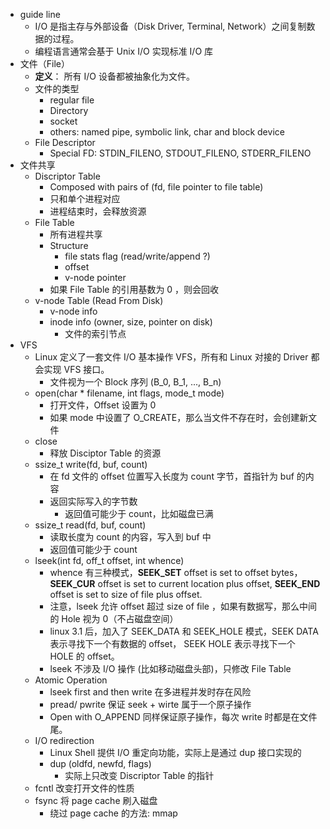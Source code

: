- guide line
    - I/O 是指主存与外部设备（Disk Driver, Terminal, Network）之间复制数据的过程。
    - 编程语言通常会基于 Unix I/O 实现标准 I/O 库
- 文件（File）
    - **定义**： 所有 I/O 设备都被抽象化为文件。
    - 文件的类型
        - regular file
        - Directory
        - socket
        - others: named pipe, symbolic link, char and block device
    - File Descriptor
        - Special FD: STDIN_FILENO, STDOUT_FILENO, STDERR_FILENO
- 文件共享
    - Discriptor Table
        - Composed with pairs of (fd, file pointer to file table) 
        - 只和单个进程对应
        - 进程结束时，会释放资源
    - File Table
        - 所有进程共享
        - Structure
            - file stats flag (read/write/append ?)
            - offset
            - v-node pointer
        - 如果 File Table 的引用基数为 0 ，则会回收
    - v-node Table (Read From Disk)
        - v-node info
        - inode info (owner, size, pointer on disk)
            - 文件的索引节点
- VFS
    - Linux 定义了一套文件 I/O 基本操作 VFS，所有和 Linux 对接的 Driver 都会实现 VFS 接口。
        - 文件视为一个 Block 序列 (B_0, B_1, ..., B_n)
    - open(char * filename, int flags, mode_t mode)
        - 打开文件，Offset 设置为 0
        - 如果 mode 中设置了 O_CREATE，那么当文件不存在时，会创建新文件
    - close
        - 释放 Disciptor Table 的资源
    - ssize_t write(fd, buf, count)
        - 在 fd 文件的 offset 位置写入长度为 count 字节，首指针为 buf 的内容
        - 返回实际写入的字节数
            - 返回值可能少于 count，比如磁盘已满
    - ssize_t read(fd, buf, count)
        - 读取长度为 count 的内容，写入到 buf 中
        - 返回值可能少于 count
    - lseek(int fd, off_t offset, int whence)
        - whence 有三种模式，**SEEK_SET** offset is set to offset bytes，**SEEK_CUR** offset is set to current location plus offset, **SEEK_END** offset is set to size of file plus offset.
        - 注意，lseek 允许 offset 超过 size of file ，如果有数据写，那么中间的 Hole 视为 0（不占磁盘空间）
        - linux 3.1 后，加入了 SEEK_DATA 和 SEEK_HOLE 模式，SEEK DATA 表示寻找下一个有数据的 offset， SEEK HOLE 表示寻找下一个 HOLE 的 offset。
        - lseek 不涉及 I/O 操作 (比如移动磁盘头部)，只修改 File Table
    - Atomic Operation
        - lseek first and then write 在多进程并发时存在风险
        - pread/ pwrite 保证 seek + wirte 属于一个原子操作
        - Open with O_APPEND 同样保证原子操作，每次 write 时都是在文件尾。
    - I/O redirection
        - Linux Shell 提供 I/O 重定向功能，实际上是通过 dup 接口实现的
        - dup (oldfd, newfd, flags)
            - 实际上只改变 Discriptor Table 的指针
    - fcntl 改变打开文件的性质
    - fsync 将 page cache 刷入磁盘
        - 绕过 page cache 的方法: mmap
